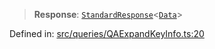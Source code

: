 > **Response**: [`StandardResponse`](api/type-aliases%5CStandardResponse.md)\<[`Data`](api/namespaces%5Cqueries%5Cnamespaces%5CQaExpandKeyInfo%5Ctype-aliases%5CData.md)\>

Defined in: [src/queries/QAExpandKeyInfo.ts:20](https://github.com/bhavjitChauhan/khan-api/blob/67d30ab4498111952301bcaddbef9a132bf75105/src/queries/QAExpandKeyInfo.ts#L20)
